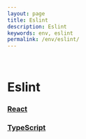 ```yaml
---
layout: page
title: Eslint
description: Eslint
keywords: env, eslint
permalink: /env/eslint/
---
```


<br/>

# Eslint

### <a href="/env/eslint/react/">React</a>

### <a href="/env/eslint/typescript/">TypeScript</a>
